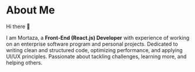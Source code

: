 # About Me

Hi there 👋

I am Mortaza, a **Front-End (React.js) Developer** with experience of working on an enterprise software program and personal projects. Dedicated to writing clean and structured code, optimizing performance, and applying UI/UX principles. Passionate about tackling challenges, learning more, and helping others.

<!--
**m-jabbarpour/m-jabbarpour** is a ✨ _special_ ✨ repository because its `README.md` (this file) appears on your GitHub profile.

Here are some ideas to get you started:

- 🔭 I’m currently working on ...
- 🌱 I’m currently learning ...
- 👯 I’m looking to collaborate on ...
- 🤔 I’m looking for help with ...
- 💬 Ask me about ...
- 📫 How to reach me: ...
- 😄 Pronouns: ...
- ⚡ Fun fact: ...
-->
